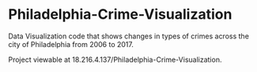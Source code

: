 # Philadelphia-Crime-Visualization
Data Visualization code that shows changes in types of crimes across the city of Philadelphia from 2006 to 2017.

Project viewable at 18.216.4.137/Philadelphia-Crime-Visualization.
